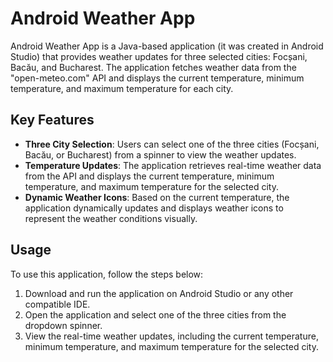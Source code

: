 # Android Weather App

Android Weather App is a Java-based application (it was created in Android Studio) that provides weather updates for three selected cities: Focșani, Bacău, and Bucharest.
The application fetches weather data from the "open-meteo.com" API and displays the current temperature, minimum temperature, and maximum temperature for each city.

## Key Features

- **Three City Selection**: Users can select one of the three cities (Focșani, Bacău, or Bucharest) from a spinner to view the weather updates.
- **Temperature Updates**: The application retrieves real-time weather data from the API and displays the current temperature, minimum temperature, and maximum temperature for the selected city.
- **Dynamic Weather Icons**: Based on the current temperature, the application dynamically updates and displays weather icons to represent the weather conditions visually.

## Usage

To use this application, follow the steps below:

1. Download and run the application on Android Studio or any other compatible IDE.
2. Open the application and select one of the three cities from the dropdown spinner.
3. View the real-time weather updates, including the current temperature, minimum temperature, and maximum temperature for the selected city.

